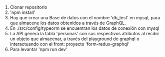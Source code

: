 1. Clonar repositorio 
2. 'npm install'
3. Hay que crear una Base de datos con el nombre 'db_test' en mysql, para que almacene los datos obtenidos a través de GraphQL. 
5. En ./src/config/typeorm se encuentran los datos de conexión con mysql
6. La API genera la tabla 'personas' con sus respectivos atributos al recibir un objeto que almacenar, a través del playground de graphql o interactuando con el front: proyecto 'form-redux-graphql'
7. Para levantar 'npm run dev'